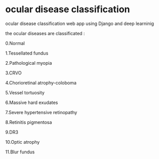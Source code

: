 # ocular disease classification

 ocular disease classification web app using Django and deep learninig
 
 the ocular diseases are classificated :
 
 0.Normal
 
 1.Tessellated fundus
 
 2.Pathological myopia
 
 3.CRVO
 
 4.Chorioretinal atrophy-coloboma
 
 5.Vessel tortuosity
 
 6.Massive hard exudates
 
 7.Severe hypertensive retinopathy
 
 8.Retinitis pigmentosa
 
 9.DR3
 
 10.Optic atrophy
 
 11.Blur fundus
 

